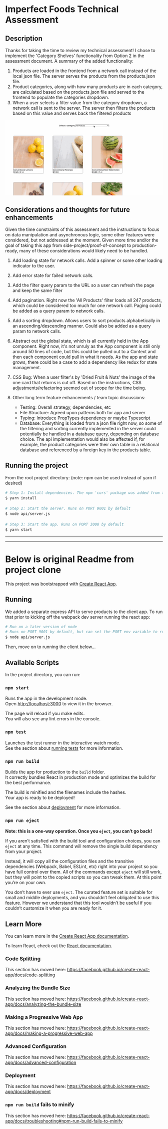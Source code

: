 # Imperfect Foods Technical Assessment

## Description

Thanks for taking the time to review my technical assessment! I chose to implement the 'Category Shelves' functionality from Option 2 in the assessment document. A summary of the added functionality:

1. Products are loaded in the frontend from a network call instead of the local json file. The server serves the products from the products.json file.
1. Product categories, along with how many products are in each category, are calculated based on the products.json file and served to the frontend to populate the categories dropdown.
1. When a user selects a filter value from the category dropdown, a network call is sent to the server. The server then filters the products based on this value and serves back the filtered products

![Product Cards Demo](./screenshots/product-cards.gif)

## Considerations and thoughts for future enhancements

Given the time constraints of this assessment and the instructions to focus on data manipulation and asynchronous logic, some other features were considered, but not addressed at the moment. Given more time and/or the goal of taking this app from side-project/proof-of-concept to production-ready, many of these considerations would likely need to be handled.

1. Add loading state for network calls. Add a spinner or some other loading indicator to the user.
1. Add error state for failed network calls.
1. Add the filter query param to the URL so a user can refresh the page and keep the same filter
1. Add pagination. Right now the 'All Products' filter loads all 247 products, which could be considered too much for one network call. Paging could be added as a query param to network calls.
1. Add a sorting dropdown. Allows users to sort products alphabetically in an ascending/descending manner. Could also be added as a query param to network calls.
1. Abstract out the global state, which is all currently held in the App component. Right now, it's not unruly as the App component is still only around 50 lines of code, but this could be pulled out to a Context and then each component could pull in what it needs. As the app and state grows, there could be a case to add a dependency like redux for state management.
1. CSS Bug: When a user filter's by 'Dried Fruit & Nuts' the image of the one card that returns is cut off. Based on the instructions, CSS adjustments/refactoring seemed out of scope for the time being.
1. Other long term feature enhancements / team topic discussions:

   - Testing: Overall strategy, dependencies, etc
   - File Structure: Agreed upon patterns both for app and server
   - Typing: Introduce PropTypes dependency or maybe Typescript
   - Database: Everything is loaded from a json file right now, so some of the filtering and sorting currently implemented in the server could potentially be handled in a database query, depending on database choice. The api implementation would also be affected if, for example, the product categories were their own table in a relational database and referenced by a foreign key in the products table.

## Running the project

From the root project directory:
(note: npm can be used instead of yarn if desired)

```sh
# Step 1: Install dependencies. The npm 'cors' package was added from the base project as a dev dependency. This is necessary for local development so the frontend react app and the backend node express server won't be blocked by CORS (Cross Origin Resource Sharing)
$ yarn install

# Step 2: Start the server. Runs on PORT 9001 by default
$ node api/server.js

# Step 3: Start the app. Runs on PORT 3000 by default
$ yarn start
```

---

---

# Below is original Readme from project clone

This project was bootstrapped with [Create React App](https://github.com/facebook/create-react-app).

## Running

We added a separate express API to serve products to the client app. To run that prior to kicking
off the webpack dev server running the react app:

```sh
# Run on a later version of node
# Runs on PORT 9001 by default, but can set the PORT env variable to run on a different port
$ node api/server.js
```

Then, move on to running the client below...

## Available Scripts

In the project directory, you can run:

### `npm start`

Runs the app in the development mode.<br>
Open [http://localhost:3000](http://localhost:3000) to view it in the browser.

The page will reload if you make edits.<br>
You will also see any lint errors in the console.

### `npm test`

Launches the test runner in the interactive watch mode.<br>
See the section about [running tests](https://facebook.github.io/create-react-app/docs/running-tests) for more information.

### `npm run build`

Builds the app for production to the `build` folder.<br>
It correctly bundles React in production mode and optimizes the build for the best performance.

The build is minified and the filenames include the hashes.<br>
Your app is ready to be deployed!

See the section about [deployment](https://facebook.github.io/create-react-app/docs/deployment) for more information.

### `npm run eject`

**Note: this is a one-way operation. Once you `eject`, you can’t go back!**

If you aren’t satisfied with the build tool and configuration choices, you can `eject` at any time. This command will remove the single build dependency from your project.

Instead, it will copy all the configuration files and the transitive dependencies (Webpack, Babel, ESLint, etc) right into your project so you have full control over them. All of the commands except `eject` will still work, but they will point to the copied scripts so you can tweak them. At this point you’re on your own.

You don’t have to ever use `eject`. The curated feature set is suitable for small and middle deployments, and you shouldn’t feel obligated to use this feature. However we understand that this tool wouldn’t be useful if you couldn’t customize it when you are ready for it.

## Learn More

You can learn more in the [Create React App documentation](https://facebook.github.io/create-react-app/docs/getting-started).

To learn React, check out the [React documentation](https://reactjs.org/).

### Code Splitting

This section has moved here: https://facebook.github.io/create-react-app/docs/code-splitting

### Analyzing the Bundle Size

This section has moved here: https://facebook.github.io/create-react-app/docs/analyzing-the-bundle-size

### Making a Progressive Web App

This section has moved here: https://facebook.github.io/create-react-app/docs/making-a-progressive-web-app

### Advanced Configuration

This section has moved here: https://facebook.github.io/create-react-app/docs/advanced-configuration

### Deployment

This section has moved here: https://facebook.github.io/create-react-app/docs/deployment

### `npm run build` fails to minify

This section has moved here: https://facebook.github.io/create-react-app/docs/troubleshooting#npm-run-build-fails-to-minify
